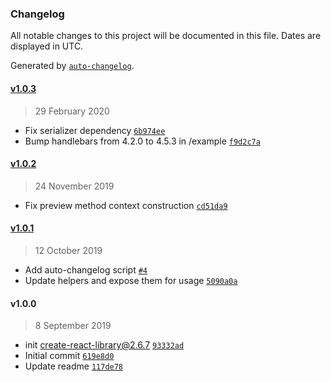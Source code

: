### Changelog

All notable changes to this project will be documented in this file. Dates are displayed in UTC.

Generated by [`auto-changelog`](https://github.com/CookPete/auto-changelog).

#### [v1.0.3](https://github.com/kabalpt/prismic-react-tools/compare/v1.0.2...v1.0.3)

> 29 February 2020

- Fix serializer dependency [`6b974ee`](https://github.com/kabalpt/prismic-react-tools/commit/6b974ee37a011ca589fecd435a2b37f7c2bf7094)
- Bump handlebars from 4.2.0 to 4.5.3 in /example [`f9d2c7a`](https://github.com/kabalpt/prismic-react-tools/commit/f9d2c7a593207c58112bebeb04ca3c1efc1d1e12)

#### [v1.0.2](https://github.com/kabalpt/prismic-react-tools/compare/v1.0.1...v1.0.2)

> 24 November 2019

- Fix preview method context construction [`cd51da9`](https://github.com/kabalpt/prismic-react-tools/commit/cd51da983efee6fb2da5bbe6570f73869492ae11)

#### [v1.0.1](https://github.com/kabalpt/prismic-react-tools/compare/v1.0.0...v1.0.1)

> 12 October 2019

- Add auto-changelog script [`#4`](https://github.com/kabalpt/prismic-react-tools/pull/4)
- Update helpers and expose them for usage [`5090a0a`](https://github.com/kabalpt/prismic-react-tools/commit/5090a0a2bbc1c6306965acafc647c9864432dbba)

#### v1.0.0

> 8 September 2019

- init create-react-library@2.6.7 [`93332ad`](https://github.com/kabalpt/prismic-react-tools/commit/93332ad8bbf75ca5022341f9a6980f8a8df90513)
- Initial commit [`619e8d0`](https://github.com/kabalpt/prismic-react-tools/commit/619e8d098809d026b3050cb5a1ffc2c50f028f22)
- Update readme [`117de78`](https://github.com/kabalpt/prismic-react-tools/commit/117de7839e5174a2703092d97c3b3438e07278ff)
